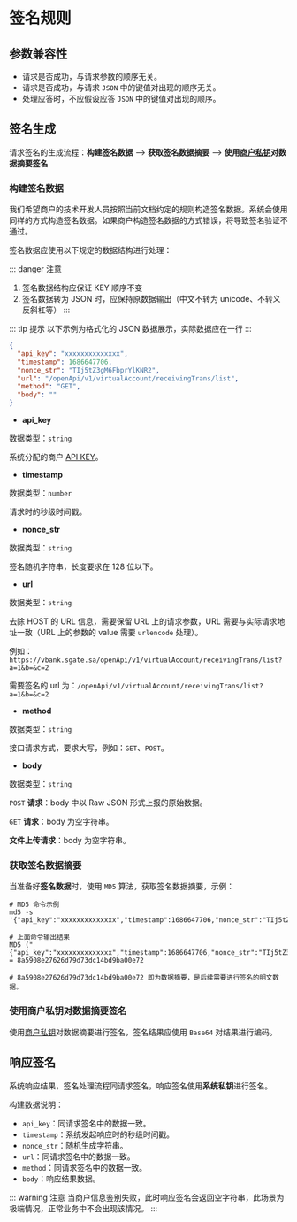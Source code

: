 # 签名规则

## 参数兼容性

- 请求是否成功，与请求参数的顺序无关。
- 请求是否成功，与请求 `JSON` 中的键值对出现的顺序无关。
- 处理应答时，不应假设应答 `JSON` 中的键值对出现的顺序。

## 签名生成

请求签名的生成流程：**构建签名数据** --> **获取签名数据摘要** --> **使用[商户私钥](/zh/virtualAccountApi/apiRule/certificateKey#商户公-私钥)对数据摘要签名**

### 构建签名数据

我们希望商户的技术开发人员按照当前文档约定的规则构造签名数据。系统会使用同样的方式构造签名数据。如果商户构造签名数据的方式错误，将导致签名验证不通过。

签名数据应使用以下规定的数据结构进行处理：

::: danger 注意
1. 签名数据结构应保证 KEY 顺序不变
2. 签名数据转为 JSON 时，应保持原数据输出（中文不转为 unicode、不转义反斜杠等）
:::

::: tip 提示
以下示例为格式化的 JSON 数据展示，实际数据应在一行
:::

```json
{
  "api_key": "xxxxxxxxxxxxxx",
  "timestamp": 1686647706,
  "nonce_str": "TIj5tZ3gM6FbprYlKNR2",
  "url": "/openApi/v1/virtualAccount/receivingTrans/list",
  "method": "GET",
  "body": ""
}
```

* **api_key**

数据类型：`string`

系统分配的商户 [API KEY](/zh/virtualAccountApi/apiRule/illustrate#api-key)。

* **timestamp**

数据类型：`number`

请求时的秒级时间戳。

* **nonce_str**

数据类型：`string`

签名随机字符串，长度要求在 128 位以下。

* **url**

数据类型：`string`

去除 HOST 的 URL 信息，需要保留 URL 上的请求参数，URL 需要与实际请求地址一致（URL 上的参数的 value 需要 `urlencode` 处理）。

例如：`https://vbank.sgate.sa/openApi/v1/virtualAccount/receivingTrans/list?a=1&b=&c=2`

需要签名的 url 为：`/openApi/v1/virtualAccount/receivingTrans/list?a=1&b=&c=2`

* **method**

数据类型：`string`

接口请求方式，要求大写，例如：`GET`、`POST`。


* **body**

数据类型：`string`

`POST` **请求**：body 中以 Raw JSON 形式上报的原始数据。

`GET` **请求**：body 为空字符串。

**文件上传请求**：body 为空字符串。

### 获取签名数据摘要

当准备好**签名数据**时，使用 `MD5` 算法，获取签名数据摘要，示例：

```shell
# MD5 命令示例
md5 -s '{"api_key":"xxxxxxxxxxxxxx","timestamp":1686647706,"nonce_str":"TIj5tZ3gM6FbprYlKNR2","url":"/openApi/v1/virtualAccount/receivingTrans/list","method":"GET","body":""}'

# 上面命令输出结果
MD5 ("{"api_key":"xxxxxxxxxxxxxx","timestamp":1686647706,"nonce_str":"TIj5tZ3gM6FbprYlKNR2","url":"/openApi/v1/virtualAccount/receivingTrans/list","method":"GET","body":""}") = 8a5908e27626d79d73dc14bd9ba00e72

# 8a5908e27626d79d73dc14bd9ba00e72 即为数据摘要，是后续需要进行签名的明文数据。
```

### 使用商户私钥对数据摘要签名

使用[商户私钥](/zh/virtualAccountApi/apiRule/certificateKey#商户公-私钥)对数据摘要进行签名，签名结果应使用 `Base64` 对结果进行编码。

## 响应签名

系统响应结果，签名处理流程同请求签名，响应签名使用**系统私钥**进行签名。

构建数据说明：

* `api_key`：同请求签名中的数据一致。
* `timestamp`：系统发起响应时的秒级时间戳。
* `nonce_str`：随机生成字符串。
* `url`：同请求签名中的数据一致。
* `method`：同请求签名中的数据一致。
* `body`：响应结果数据。

::: warning 注意
当商户信息鉴别失败，此时响应签名会返回空字符串，此场景为极端情况，正常业务中不会出现该情况。
:::